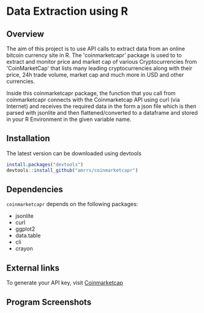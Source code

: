 # Data Extraction using R

## Overview
The aim of this project is to use API calls to extract data from an online bitcoin currency site in R.
The 'coinmarketcapr' package is used to to extract and monitor price and market cap of various Cryptocurrencies from 'CoinMarketCap' that lists many leading cryptocurrencies along with their price, 24h trade volume, market cap and much more in USD and other currencies.

Inside this coinmarketcapr package, the function that you call from coinmarketcapr connects with the Coinmarketcap API using curl (via Internet) and receives the required data in the form a json file which is then parsed with jsonlite and then flattened/converted to a dataframe and stored in your R Environment in the given variable name.

## Installation

The latest version can be downloaded using devtools

```R
install.packages("devtools")
devtools::install_github("amrrs/coinmarketcapr")
```

## Dependencies

 ```coinmarketcapr``` depends on the following packages:
  * jsonlite
  * curl
  * ggplot2
  * data.table
  * cli
  * crayon

## External links

To generate your API key, visit [Coinmarketcap](https://coinmarketcap.com/api)

## Program Screenshots

